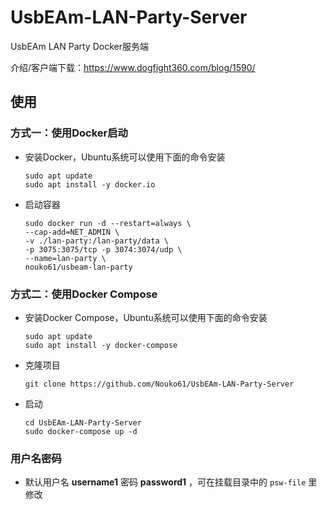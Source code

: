# UsbEAm-LAN-Party-Server
UsbEAm LAN Party Docker服务端

介绍/客户端下载：https://www.dogfight360.com/blog/1590/

## 使用

### 方式一：使用Docker启动

* 安装Docker，Ubuntu系统可以使用下面的命令安装

  ```
  sudo apt update
  sudo apt install -y docker.io
  ```

* 启动容器

  ```
  sudo docker run -d --restart=always \
  --cap-add=NET_ADMIN \
  -v ./lan-party:/lan-party/data \
  -p 3075:3075/tcp -p 3074:3074/udp \
  --name=lan-party \
  nouko61/usbeam-lan-party
  ```

### 方式二：使用Docker Compose

* 安装Docker Compose，Ubuntu系统可以使用下面的命令安装

  ```
  sudo apt update
  sudo apt install -y docker-compose
  ```

* 克隆项目

  ```
  git clone https://github.com/Nouko61/UsbEAm-LAN-Party-Server
  ```

* 启动

  ```
  cd UsbEAm-LAN-Party-Server
  sudo docker-compose up -d
  ```

### 用户名密码

* 默认用户名 **username1** 密码 **password1** ，可在挂载目录中的 ```psw-file``` 里修改
